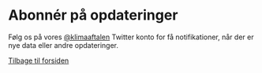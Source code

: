 # Abonnér på opdateringer

Følg os på vores [@klimaaftalen](https://twitter.com/klimaaftalen) Twitter konto for få notifikationer, når der er nye data eller andre opdateringer.

[Tilbage til forsiden](/)
